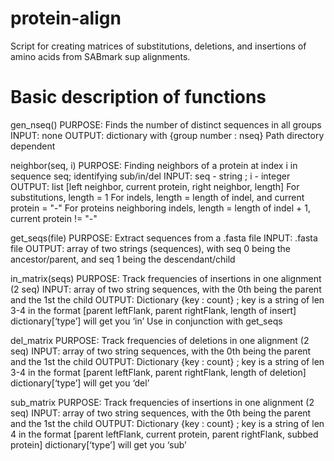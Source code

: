 # protein-align

Script for creating matrices of substitutions, deletions, and insertions of amino acids from SABmark sup alignments.

# Basic description of functions
gen_nseq() 
PURPOSE: Finds the number of distinct sequences in all groups
INPUT: none
OUTPUT: dictionary with {group number : nseq}
Path directory dependent

neighbor(seq, i)
PURPOSE: Finding neighbors of a protein at index i in sequence seq; identifying sub/in/del
INPUT: seq - string ; i - integer
OUTPUT: list [left neighbor, current protein, right neighbor, length]
For substitutions, length = 1
For indels, length = length of indel, and current protein = "-"
For proteins neighboring indels, length = length of indel + 1, current protein != "-"

get_seqs(file)
PURPOSE: Extract sequences from a .fasta file
INPUT: .fasta file
OUTPUT: array of two strings (sequences), with seq 0 being the ancestor/parent, and seq 1 being the descendant/child

in_matrix(seqs)
PURPOSE: Track frequencies of insertions in one alignment (2 seq)
INPUT: array of two string sequences, with the 0th being the parent and the 1st the child
OUTPUT: Dictionary {key : count} ; key is a string of len 3-4 in the format [parent leftFlank, parent rightFlank, length of insert]
dictionary[‘type’] will get you ‘in’
Use in conjunction with get_seqs

del_matrix
PURPOSE: Track frequencies of deletions in one alignment (2 seq)
INPUT: array of two string sequences, with the 0th being the parent and the 1st the child
OUTPUT: Dictionary {key : count} ; key is a string of len 3-4 in the format [parent leftFlank, parent rightFlank, length of deletion]
dictionary[‘type’] will get you ‘del’

sub_matrix
PURPOSE: Track frequencies of insertions in one alignment (2 seq)
INPUT: array of two string sequences, with the 0th being the parent and the 1st the child
OUTPUT: Dictionary {key : count} ; key is a string of len 4 in the format [parent leftFlank, current protein, parent rightFlank, subbed protein]
dictionary[‘type’] will get you ‘sub’
